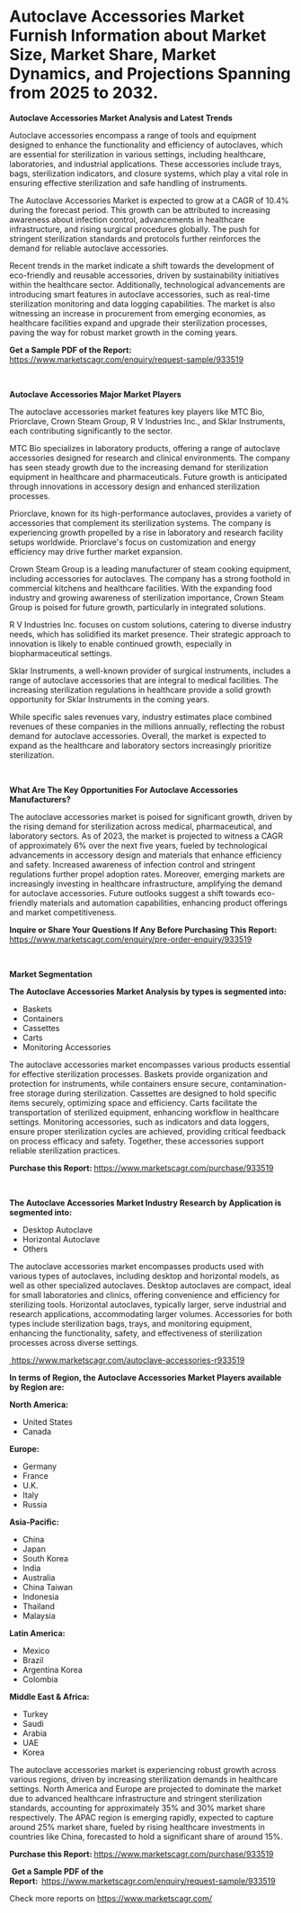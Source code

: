 <p><h1>Autoclave Accessories Market Furnish Information about Market Size, Market Share, Market Dynamics, and Projections Spanning from 2025 to 2032.</h1></p><p><strong>Autoclave Accessories Market Analysis and Latest Trends</strong></p>
<p><p>Autoclave accessories encompass a range of tools and equipment designed to enhance the functionality and efficiency of autoclaves, which are essential for sterilization in various settings, including healthcare, laboratories, and industrial applications. These accessories include trays, bags, sterilization indicators, and closure systems, which play a vital role in ensuring effective sterilization and safe handling of instruments.</p><p>The Autoclave Accessories Market is expected to grow at a CAGR of 10.4% during the forecast period. This growth can be attributed to increasing awareness about infection control, advancements in healthcare infrastructure, and rising surgical procedures globally. The push for stringent sterilization standards and protocols further reinforces the demand for reliable autoclave accessories.</p><p>Recent trends in the market indicate a shift towards the development of eco-friendly and reusable accessories, driven by sustainability initiatives within the healthcare sector. Additionally, technological advancements are introducing smart features in autoclave accessories, such as real-time sterilization monitoring and data logging capabilities. The market is also witnessing an increase in procurement from emerging economies, as healthcare facilities expand and upgrade their sterilization processes, paving the way for robust market growth in the coming years.</p></p>
<p><strong>Get a Sample PDF of the Report:&nbsp;</strong> <a href="https://www.marketscagr.com/enquiry/request-sample/933519?utm_campaign=3019&utm_medium=2&utm_source=Github&utm_content=ia&utm_term=07032025&utm_id=autoclave-accessories">https://www.marketscagr.com/enquiry/request-sample/933519</a></p>
<p>&nbsp;</p>
<p><strong>Autoclave Accessories Major Market Players</strong></p>
<p><p>The autoclave accessories market features key players like MTC Bio, Priorclave, Crown Steam Group, R V Industries Inc., and Sklar Instruments, each contributing significantly to the sector.</p><p>MTC Bio specializes in laboratory products, offering a range of autoclave accessories designed for research and clinical environments. The company has seen steady growth due to the increasing demand for sterilization equipment in healthcare and pharmaceuticals. Future growth is anticipated through innovations in accessory design and enhanced sterilization processes.</p><p>Priorclave, known for its high-performance autoclaves, provides a variety of accessories that complement its sterilization systems. The company is experiencing growth propelled by a rise in laboratory and research facility setups worldwide. Priorclave's focus on customization and energy efficiency may drive further market expansion.</p><p>Crown Steam Group is a leading manufacturer of steam cooking equipment, including accessories for autoclaves. The company has a strong foothold in commercial kitchens and healthcare facilities. With the expanding food industry and growing awareness of sterilization importance, Crown Steam Group is poised for future growth, particularly in integrated solutions.</p><p>R V Industries Inc. focuses on custom solutions, catering to diverse industry needs, which has solidified its market presence. Their strategic approach to innovation is likely to enable continued growth, especially in biopharmaceutical settings.</p><p>Sklar Instruments, a well-known provider of surgical instruments, includes a range of autoclave accessories that are integral to medical facilities. The increasing sterilization regulations in healthcare provide a solid growth opportunity for Sklar Instruments in the coming years.</p><p>While specific sales revenues vary, industry estimates place combined revenues of these companies in the millions annually, reflecting the robust demand for autoclave accessories. Overall, the market is expected to expand as the healthcare and laboratory sectors increasingly prioritize sterilization.</p></p>
<p>&nbsp;</p>
<p><strong>What Are The Key Opportunities For Autoclave Accessories Manufacturers?</strong></p>
<p><p>The autoclave accessories market is poised for significant growth, driven by the rising demand for sterilization across medical, pharmaceutical, and laboratory sectors. As of 2023, the market is projected to witness a CAGR of approximately 6% over the next five years, fueled by technological advancements in accessory design and materials that enhance efficiency and safety. Increased awareness of infection control and stringent regulations further propel adoption rates. Moreover, emerging markets are increasingly investing in healthcare infrastructure, amplifying the demand for autoclave accessories. Future outlooks suggest a shift towards eco-friendly materials and automation capabilities, enhancing product offerings and market competitiveness.</p></p>
<p><strong>Inquire or Share Your Questions If Any Before Purchasing This Report:</strong> <a href="https://www.marketscagr.com/enquiry/pre-order-enquiry/933519?utm_campaign=3019&utm_medium=2&utm_source=Github&utm_content=ia&utm_term=07032025&utm_id=autoclave-accessories">https://www.marketscagr.com/enquiry/pre-order-enquiry/933519</a></p>
<p>&nbsp;</p>
<p><strong>Market Segmentation</strong></p>
<p><strong>The Autoclave Accessories Market Analysis by types is segmented into:</strong></p>
<p><ul><li>Baskets</li><li>Containers</li><li>Cassettes</li><li>Carts</li><li>Monitoring Accessories</li></ul></p>
<p><p>The autoclave accessories market encompasses various products essential for effective sterilization processes. Baskets provide organization and protection for instruments, while containers ensure secure, contamination-free storage during sterilization. Cassettes are designed to hold specific items securely, optimizing space and efficiency. Carts facilitate the transportation of sterilized equipment, enhancing workflow in healthcare settings. Monitoring accessories, such as indicators and data loggers, ensure proper sterilization cycles are achieved, providing critical feedback on process efficacy and safety. Together, these accessories support reliable sterilization practices.</p></p>
<p><strong>Purchase this Report:&nbsp;</strong><a href="https://www.marketscagr.com/purchase/933519?utm_campaign=3019&utm_medium=2&utm_source=Github&utm_content=ia&utm_term=07032025&utm_id=autoclave-accessories">https://www.marketscagr.com/purchase/933519</a></p>
<p>&nbsp;</p>
<p><strong>The Autoclave Accessories Market Industry Research by Application is segmented into:</strong></p>
<p><ul><li>Desktop Autoclave</li><li>Horizontal Autoclave</li><li>Others</li></ul></p>
<p><p>The autoclave accessories market encompasses products used with various types of autoclaves, including desktop and horizontal models, as well as other specialized autoclaves. Desktop autoclaves are compact, ideal for small laboratories and clinics, offering convenience and efficiency for sterilizing tools. Horizontal autoclaves, typically larger, serve industrial and research applications, accommodating larger volumes. Accessories for both types include sterilization bags, trays, and monitoring equipment, enhancing the functionality, safety, and effectiveness of sterilization processes across diverse settings.</p></p>
<p><a href="https://www.marketscagr.com/autoclave-accessories-r933519?utm_campaign=3019&utm_medium=2&utm_source=Github&utm_content=ia&utm_term=07032025&utm_id=autoclave-accessories">&nbsp;https://www.marketscagr.com/autoclave-accessories-r933519</a></p>
<p><strong>In terms of Region, the Autoclave Accessories Market Players available by Region are:</strong></p>
<p>
    <p> <strong> North America: </strong>
        <ul>
            <li>United States</li>
            <li>Canada</li>
        </ul>
        </p> 
    <p> <strong> Europe: </strong>
        <ul>
            <li>Germany</li>
            <li>France</li>
            <li>U.K.</li>
            <li>Italy</li>
            <li>Russia</li>
        </ul>
        </p> 
    <p> <strong> Asia-Pacific: </strong>
        <ul>
            <li>China</li>
            <li>Japan</li>
            <li>South Korea</li>
            <li>India</li>
            <li>Australia</li>
            <li>China Taiwan</li>
            <li>Indonesia</li>
            <li>Thailand</li>
            <li>Malaysia</li>
        </ul>
        </p> 
    <p> <strong> Latin America: </strong>
        <ul>
            <li>Mexico</li>
            <li>Brazil</li>
            <li>Argentina Korea</li>
            <li>Colombia</li>
        </ul>
        </p> 
    <p> <strong> Middle East & Africa: </strong>
        <ul>
            <li>Turkey</li>
            <li>Saudi</li>
            <li>Arabia</li>
            <li>UAE</li>
            <li>Korea</li>
        </ul>
    </p>
    </p>
<p><p>The autoclave accessories market is experiencing robust growth across various regions, driven by increasing sterilization demands in healthcare settings. North America and Europe are projected to dominate the market due to advanced healthcare infrastructure and stringent sterilization standards, accounting for approximately 35% and 30% market share respectively. The APAC region is emerging rapidly, expected to capture around 25% market share, fueled by rising healthcare investments in countries like China, forecasted to hold a significant share of around 15%.</p></p>
<p><strong>Purchase this Report: </strong><a href="https://www.marketscagr.com/purchase/933519?utm_campaign=3019&utm_medium=2&utm_source=Github&utm_content=ia&utm_term=07032025&utm_id=autoclave-accessories">https://www.marketscagr.com/purchase/933519</a></p>
<p>&nbsp;<strong>Get a Sample PDF of the Report:&nbsp;&nbsp;</strong><a href="https://www.marketscagr.com/enquiry/request-sample/933519?utm_campaign=3019&utm_medium=2&utm_source=Github&utm_content=ia&utm_term=07032025&utm_id=autoclave-accessories">https://www.marketscagr.com/enquiry/request-sample/933519</a></p>
<p><strong></strong></p>
<p>Check more reports on <a href="https://www.marketscagr.com/?utm_campaign=3019&utm_medium=2&utm_source=Github&utm_content=ia&utm_term=07032025&utm_id=autoclave-accessories">https://www.marketscagr.com/</a></p>